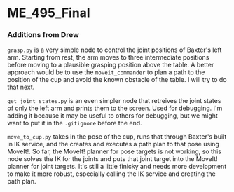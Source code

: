 # ME_495_Final

### Additions from Drew

`grasp.py` is a very simple node to control the joint positions of Baxter's left arm. Starting from rest, the arm moves to three intermediate positions before moving to a plausible grasping position above the table. A better approach would be to use the `moveit_commander` to plan a path to the position of the cup and avoid the known obstacle of the table. I will try to do that next.

`get_joint_states.py` is an even simpler node that retreives the joint states of only the left arm and prints them to the screen. Used for debugging. I'm adding it because it may be useful to others for debugging, but we might want to put it in the `.gitignore` before the end.

`move_to_cup.py` takes in the pose of the cup, runs that through Baxter's built in IK service, and the creates and executes a path plan to that pose using MoveIt!. So far, the MoveIt! planner for pose targets is not working, so this node solves the IK for the joints and puts that joint target into the MoveIt! planner for joint targets. It's still a little finicky and needs more development to make it more robust, especially calling the IK service and creating the path plan.

